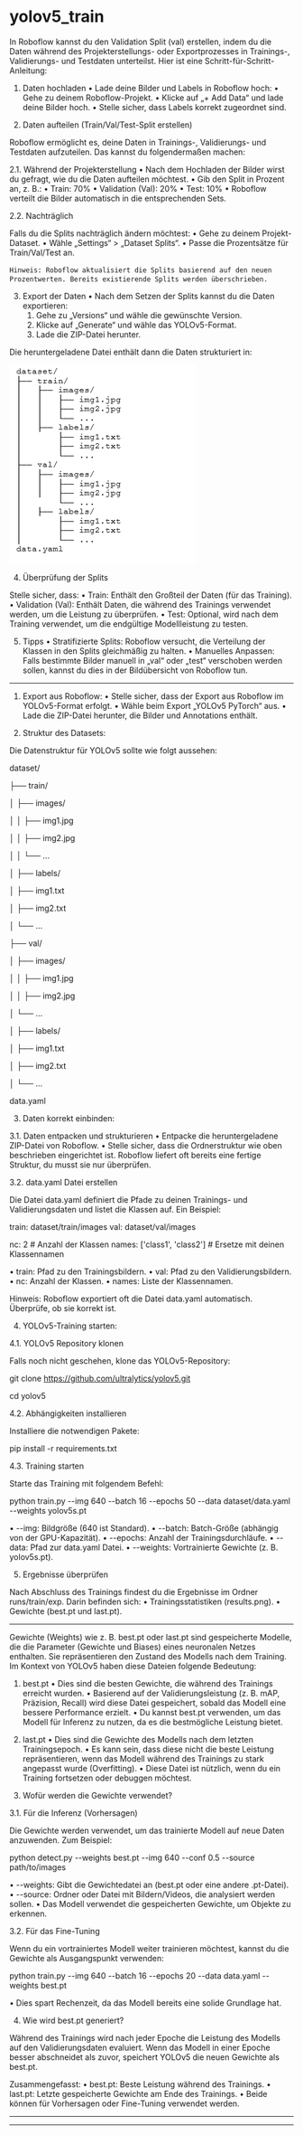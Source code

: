 # yolov5_train

In Roboflow kannst du den Validation Split (val) erstellen, indem du die Daten während des Projekterstellungs- oder Exportprozesses in Trainings-, Validierungs- und Testdaten unterteilst. Hier ist eine Schritt-für-Schritt-Anleitung:

1. Daten hochladen
	•	Lade deine Bilder und Labels in Roboflow hoch:
	•	Gehe zu deinem Roboflow-Projekt.
	•	Klicke auf „+ Add Data“ und lade deine Bilder hoch.
	•	Stelle sicher, dass Labels korrekt zugeordnet sind.

2. Daten aufteilen (Train/Val/Test-Split erstellen)

Roboflow ermöglicht es, deine Daten in Trainings-, Validierungs- und Testdaten aufzuteilen. Das kannst du folgendermaßen machen:

2.1. Während der Projekterstellung
	•	Nach dem Hochladen der Bilder wirst du gefragt, wie du die Daten aufteilen möchtest.
	•	Gib den Split in Prozent an, z. B.:
	•	Train: 70%
	•	Validation (Val): 20%
	•	Test: 10%
	•	Roboflow verteilt die Bilder automatisch in die entsprechenden Sets.

2.2. Nachträglich

Falls du die Splits nachträglich ändern möchtest:
	•	Gehe zu deinem Projekt-Dataset.
	•	Wähle „Settings“ > „Dataset Splits“.
	•	Passe die Prozentsätze für Train/Val/Test an.

	Hinweis: Roboflow aktualisiert die Splits basierend auf den neuen Prozentwerten. Bereits existierende Splits werden überschrieben.

3. Export der Daten
	•	Nach dem Setzen der Splits kannst du die Daten exportieren:
	1.	Gehe zu „Versions“ und wähle die gewünschte Version.
	2.	Klicke auf „Generate“ und wähle das YOLOv5-Format.
	3.	Lade die ZIP-Datei herunter.

Die heruntergeladene Datei enthält dann die Daten strukturiert in:

![Bild](pic/datenstruktur.png)

4. Überprüfung der Splits

Stelle sicher, dass:
	•	Train: Enthält den Großteil der Daten (für das Training).
	•	Validation (Val): Enthält Daten, die während des Trainings verwendet werden, um die Leistung zu überprüfen.
	•	Test: Optional, wird nach dem Training verwendet, um die endgültige Modellleistung zu testen.

5. Tipps
	•	Stratifizierte Splits: Roboflow versucht, die Verteilung der Klassen in den Splits gleichmäßig zu halten.
	•	Manuelles Anpassen: Falls bestimmte Bilder manuell in „val“ oder „test“ verschoben werden sollen, kannst du dies in der Bildübersicht von Roboflow tun.

----

1. Export aus Roboflow:
	•	Stelle sicher, dass der Export aus Roboflow im YOLOv5-Format erfolgt.
	•	Wähle beim Export „YOLOv5 PyTorch“ aus.
	•	Lade die ZIP-Datei herunter, die Bilder und Annotations enthält.

2. Struktur des Datasets:

Die Datenstruktur für YOLOv5 sollte wie folgt aussehen:

dataset/

├── train/

│   ├── images/

│   │   ├── img1.jpg

│   │   ├── img2.jpg

│   │   └── ...

│   ├── labels/

│       ├── img1.txt

│       ├── img2.txt

│       └── ...

├── val/

│   ├── images/

│   │   ├── img1.jpg

│   │   ├── img2.jpg

│       └── ...

│   ├── labels/

│       ├── img1.txt

│       ├── img2.txt

│       └── ...

data.yaml

3. Daten korrekt einbinden:

3.1. Daten entpacken und strukturieren
	•	Entpacke die heruntergeladene ZIP-Datei von Roboflow.
	•	Stelle sicher, dass die Ordnerstruktur wie oben beschrieben eingerichtet ist. Roboflow liefert oft bereits eine fertige Struktur, du musst sie nur überprüfen.

3.2. data.yaml Datei erstellen

Die Datei data.yaml definiert die Pfade zu deinen Trainings- und Validierungsdaten und listet die Klassen auf. Ein Beispiel:

train: dataset/train/images
val: dataset/val/images

nc: 2  # Anzahl der Klassen
names: ['class1', 'class2']  # Ersetze mit deinen Klassennamen

• train: Pfad zu den Trainingsbildern.
• val: Pfad zu den Validierungsbildern.
• nc: Anzahl der Klassen.
• names: Liste der Klassennamen.

Hinweis: Roboflow exportiert oft die Datei data.yaml automatisch. Überprüfe, ob sie korrekt ist.

4. YOLOv5-Training starten:

4.1. YOLOv5 Repository klonen

Falls noch nicht geschehen, klone das YOLOv5-Repository:

git clone https://github.com/ultralytics/yolov5.git

cd yolov5

4.2. Abhängigkeiten installieren

Installiere die notwendigen Pakete:

pip install -r requirements.txt

4.3. Training starten

Starte das Training mit folgendem Befehl:

python train.py --img 640 --batch 16 --epochs 50 --data dataset/data.yaml --weights yolov5s.pt

•	--img: Bildgröße (640 ist Standard).
•	--batch: Batch-Größe (abhängig von der GPU-Kapazität).
•	--epochs: Anzahl der Trainingsdurchläufe.
•	--data: Pfad zur data.yaml Datei.
•	--weights: Vortrainierte Gewichte (z. B. yolov5s.pt).

5. Ergebnisse überprüfen

Nach Abschluss des Trainings findest du die Ergebnisse im Ordner runs/train/exp. Darin befinden sich:
	•	Trainingsstatistiken (results.png).
	•	Gewichte (best.pt und last.pt).


 ---

 Gewichte (Weights) wie z. B. best.pt oder last.pt sind gespeicherte Modelle, die die Parameter (Gewichte und Biases) eines neuronalen Netzes enthalten. Sie repräsentieren den Zustand des Modells nach dem Training. Im Kontext von YOLOv5 haben diese Dateien folgende Bedeutung:

1. best.pt
	•	Dies sind die besten Gewichte, die während des Trainings erreicht wurden.
	•	Basierend auf der Validierungsleistung (z. B. mAP, Präzision, Recall) wird diese Datei gespeichert, sobald das Modell eine bessere Performance erzielt.
	•	Du kannst best.pt verwenden, um das Modell für Inferenz zu nutzen, da es die bestmögliche Leistung bietet.

2. last.pt
	•	Dies sind die Gewichte des Modells nach dem letzten Trainingsepoch.
	•	Es kann sein, dass diese nicht die beste Leistung repräsentieren, wenn das Modell während des Trainings zu stark angepasst wurde (Overfitting).
	•	Diese Datei ist nützlich, wenn du ein Training fortsetzen oder debuggen möchtest.

3. Wofür werden die Gewichte verwendet?

3.1. Für die Inferenz (Vorhersagen)

Die Gewichte werden verwendet, um das trainierte Modell auf neue Daten anzuwenden. Zum Beispiel:

python detect.py --weights best.pt --img 640 --conf 0.5 --source path/to/images

•	--weights: Gibt die Gewichtedatei an (best.pt oder eine andere .pt-Datei).
•	--source: Ordner oder Datei mit Bildern/Videos, die analysiert werden sollen.
•	Das Modell verwendet die gespeicherten Gewichte, um Objekte zu erkennen.

3.2. Für das Fine-Tuning

Wenn du ein vortrainiertes Modell weiter trainieren möchtest, kannst du die Gewichte als Ausgangspunkt verwenden:

python train.py --img 640 --batch 16 --epochs 20 --data data.yaml --weights best.pt

•	Dies spart Rechenzeit, da das Modell bereits eine solide Grundlage hat.

4. Wie wird best.pt generiert?

Während des Trainings wird nach jeder Epoche die Leistung des Modells auf den Validierungsdaten evaluiert. Wenn das Modell in einer Epoche besser abschneidet als zuvor, speichert YOLOv5 die neuen Gewichte als best.pt.

Zusammengefasst:
•	best.pt: Beste Leistung während des Trainings.
•	last.pt: Letzte gespeicherte Gewichte am Ende des Trainings.
•	Beide können für Vorhersagen oder Fine-Tuning verwendet werden.

---
---


